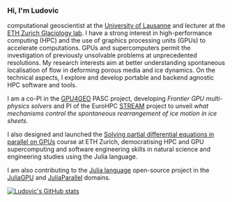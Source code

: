 ### Hi, I'm Ludovic

computational geoscientist at the [University of Lausanne](https://www.unil.ch/gse/home/menuinst/faculte/english.html) and lecturer at the [ETH Zurich Glaciology lab](https://vaw.ethz.ch/en/research/glaciology.html). I have a strong interest in high-performance computing (HPC) and the use of graphics processing units (GPUs) to accelerate computations. GPUs and supercomputers permit the investigation of previously unsolvable problems at unprecedented resolutions. My research interests aim at better understanding spontaneous localisation of flow in deforming porous media and ice dynamics. On the technical aspects, I explore and develop portable and backend agnostic HPC software and tools.

I am a co-PI in the [GPU4GEO](https://ptsolvers.github.io/GPU4GEO/) PASC project, developing _Frontier GPU multi-physics solvers_ and PI of the EuroHPC [STREAM](https://eurohpc-ju.europa.eu/access-our-supercomputers/awarded-projects/spontaneous-rearrangment-ice-motion-stream_en) project to unveil _what mechanisms control the spontaneous rearrangement of ice motion in ice sheets_.

I also designed and launched the [Solving partial differential equations in parallel on GPUs](https://pde-on-gpu.vaw.ethz.ch) course at ETH Zurich, democratising HPC and GPU supercomputing and software engineering skills in natural science and engineering studies using the Julia language.

I am also contributing to the [Julia language](https://github.com/JuliaLang/julia/) open-source project in the [JuliaGPU](https://github.com/JuliaGPU) and [JuliaParallel](https://github.com/JuliaParallel) domains.

[![Ludovic's GitHub stats](https://github-readme-stats.vercel.app/api?username=luraess)](https://github.com/anuraghazra/github-readme-stats)
